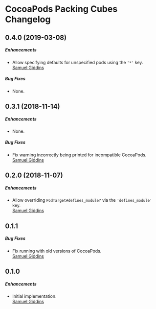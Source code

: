 # CocoaPods Packing Cubes Changelog

## 0.4.0 (2019-03-08)

##### Enhancements

* Allow specifying defaults for unspecified pods using the `'*'` key.  
  [Samuel Giddins](https://github.com/segiddins)


##### Bug Fixes

* None.  


## 0.3.1 (2018-11-14)

##### Enhancements

* None.  

##### Bug Fixes

* Fix warning incorrectly being printed for incompatible CocoaPods.  
  [Samuel Giddins](https://github.com/segiddins)


## 0.2.0 (2018-11-07)

##### Enhancements

* Allow overriding `PodTarget#defines_module?` via the
  `'defines_module'` key.  
  [Samuel Giddins](https://github.com/segiddins)


## 0.1.1

##### Bug Fixes

* Fix running with old versions of CocoaPods.  
  [Samuel Giddins](https://github.com/segiddins)


## 0.1.0

##### Enhancements

* Initial implementation.  
  [Samuel Giddins](https://github.com/segiddins)
